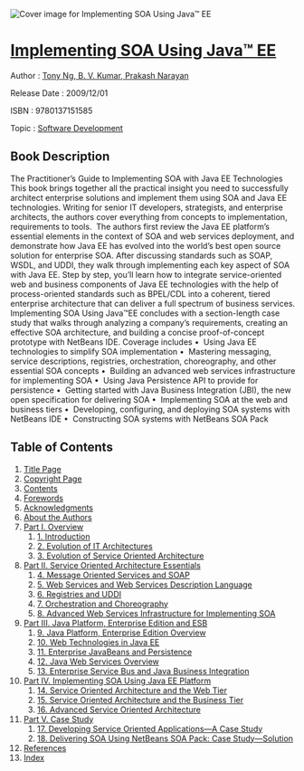 ![Cover image for Implementing SOA Using Java™ EE](https://imgdetail.ebookreading.net/cover/cover/software_development/EB9780137151585.jpg)

[Implementing SOA Using Java™ EE](https://ebookreading.net/view/book/Implementing+SOA+Using+Java%E2%84%A2+EE-EB9780137151585_1.html "Implementing SOA Using Java™ EE")
====================================================================================================================

Author : [Tony Ng](https://ebookreading.net/search/author/Tony+Ng),[ B. V. Kumar](https://ebookreading.net/search/author/+B.+V.+Kumar),[ Prakash Narayan](https://ebookreading.net/search/author/+Prakash+Narayan)

Release Date : 2009/12/01

ISBN : 9780137151585

Topic : [Software Development](https://ebookreading.net/search/category/software-development)

Book Description
-----------------

The Practitioner’s Guide to Implementing SOA with Java EE Technologies
This book brings together all the practical insight you need to successfully architect enterprise solutions and implement them using SOA and Java EE technologies. Writing for senior IT developers, strategists, and enterprise architects, the authors cover everything from concepts to implementation, requirements to tools. 
The authors first review the Java EE platform’s essential elements in the context of SOA and web services deployment, and demonstrate how Java EE has evolved into the world’s best open source solution for enterprise SOA. After discussing standards such as SOAP, WSDL, and UDDI, they walk through implementing each key aspect of SOA with Java EE. Step by step, you’ll learn how to integrate service-oriented web and business components of Java EE technologies with the help of process-oriented standards such as BPEL/CDL into a coherent, tiered enterprise architecture that can deliver a full spectrum of business services.
Implementing SOA Using Java™EE concludes with a section-length case study that walks through analyzing a company’s requirements, creating an effective SOA architecture, and building a concise proof-of-concept prototype with NetBeans IDE. Coverage includes
•  Using Java EE technologies to simplify SOA implementation
•  Mastering messaging, service descriptions, registries, orchestration, choreography, and other essential SOA concepts
•  Building an advanced web services infrastructure for implementing SOA
•  Using Java Persistence API to provide for persistence
•  Getting started with Java Business Integration (JBI), the new open specification for delivering SOA
•  Implementing SOA at the web and business tiers
•  Developing, configuring, and deploying SOA systems with NetBeans IDE
•  Constructing SOA systems with NetBeans SOA Pack
              
Table of Contents
-----------------

1. [Title Page](https://ebookreading.net/view/book/Implementing+SOA+Using+Java%E2%84%A2+EE-EB9780137151585_2.html#title)
1. [Copyright Page](https://ebookreading.net/view/book/Implementing+SOA+Using+Java%E2%84%A2+EE-EB9780137151585_2.html#copy)
1. [Contents](https://ebookreading.net/view/book/Implementing+SOA+Using+Java%E2%84%A2+EE-EB9780137151585_2.html#toc)
1. [Forewords](https://ebookreading.net/view/book/Implementing+SOA+Using+Java%E2%84%A2+EE-EB9780137151585_2.html#pre01)
1. [Acknowledgments](https://ebookreading.net/view/book/Implementing+SOA+Using+Java%E2%84%A2+EE-EB9780137151585_2.html#pre02)
1. [About the Authors](https://ebookreading.net/view/book/Implementing+SOA+Using+Java%E2%84%A2+EE-EB9780137151585_2.html#pre03)
1. [Part I. Overview](https://ebookreading.net/view/book/Implementing+SOA+Using+Java%E2%84%A2+EE-EB9780137151585_3.html)
    1. [1. Introduction](https://ebookreading.net/view/book/Implementing+SOA+Using+Java%E2%84%A2+EE-EB9780137151585_4.html)
    1. [2. Evolution of IT Architectures](https://ebookreading.net/view/book/Implementing+SOA+Using+Java%E2%84%A2+EE-EB9780137151585_5.html)
    1. [3. Evolution of Service Oriented Architecture](https://ebookreading.net/view/book/Implementing+SOA+Using+Java%E2%84%A2+EE-EB9780137151585_6.html)
1. [Part II. Service Oriented Architecture Essentials](https://ebookreading.net/view/book/Implementing+SOA+Using+Java%E2%84%A2+EE-EB9780137151585_7.html)
    1. [4. Message Oriented Services and SOAP](https://ebookreading.net/view/book/Implementing+SOA+Using+Java%E2%84%A2+EE-EB9780137151585_8.html)
    1. [5. Web Services and Web Services Description Language](https://ebookreading.net/view/book/Implementing+SOA+Using+Java%E2%84%A2+EE-EB9780137151585_9.html)
    1. [6. Registries and UDDI](https://ebookreading.net/view/book/Implementing+SOA+Using+Java%E2%84%A2+EE-EB9780137151585_10.html)
    1. [7. Orchestration and Choreography](https://ebookreading.net/view/book/Implementing+SOA+Using+Java%E2%84%A2+EE-EB9780137151585_11.html)
    1. [8. Advanced Web Services Infrastructure for Implementing SOA](https://ebookreading.net/view/book/Implementing+SOA+Using+Java%E2%84%A2+EE-EB9780137151585_12.html)
1. [Part III. Java Platform, Enterprise Edition and ESB](https://ebookreading.net/view/book/Implementing+SOA+Using+Java%E2%84%A2+EE-EB9780137151585_13.html)
    1. [9. Java Platform, Enterprise Edition Overview](https://ebookreading.net/view/book/Implementing+SOA+Using+Java%E2%84%A2+EE-EB9780137151585_14.html)
    1. [10. Web Technologies in Java EE](https://ebookreading.net/view/book/Implementing+SOA+Using+Java%E2%84%A2+EE-EB9780137151585_15.html)
    1. [11. Enterprise JavaBeans and Persistence](https://ebookreading.net/view/book/Implementing+SOA+Using+Java%E2%84%A2+EE-EB9780137151585_16.html)
    1. [12. Java Web Services Overview](https://ebookreading.net/view/book/Implementing+SOA+Using+Java%E2%84%A2+EE-EB9780137151585_17.html)
    1. [13. Enterprise Service Bus and Java Business Integration](https://ebookreading.net/view/book/Implementing+SOA+Using+Java%E2%84%A2+EE-EB9780137151585_18.html)
1. [Part IV. Implementing SOA Using Java EE Platform](https://ebookreading.net/view/book/Implementing+SOA+Using+Java%E2%84%A2+EE-EB9780137151585_19.html)
    1. [14. Service Oriented Architecture and the Web Tier](https://ebookreading.net/view/book/Implementing+SOA+Using+Java%E2%84%A2+EE-EB9780137151585_20.html)
    1. [15. Service Oriented Architecture and the Business Tier](https://ebookreading.net/view/book/Implementing+SOA+Using+Java%E2%84%A2+EE-EB9780137151585_21.html)
    1. [16. Advanced Service Oriented Architecture](https://ebookreading.net/view/book/Implementing+SOA+Using+Java%E2%84%A2+EE-EB9780137151585_22.html)
1. [Part V. Case Study](https://ebookreading.net/view/book/Implementing+SOA+Using+Java%E2%84%A2+EE-EB9780137151585_23.html)
    1. [17. Developing Service Oriented Applications—A Case Study](https://ebookreading.net/view/book/Implementing+SOA+Using+Java%E2%84%A2+EE-EB9780137151585_24.html)
    1. [18. Delivering SOA Using NetBeans SOA Pack: Case Study—Solution](https://ebookreading.net/view/book/Implementing+SOA+Using+Java%E2%84%A2+EE-EB9780137151585_25.html)
1. [References](https://ebookreading.net/view/book/Implementing+SOA+Using+Java%E2%84%A2+EE-EB9780137151585_26.html)
1. [Index](https://ebookreading.net/view/book/Implementing+SOA+Using+Java%E2%84%A2+EE-EB9780137151585_27.html)
